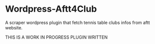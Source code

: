 # Wordpress-Aftt4Club
A scraper wordpress plugin that fetch tennis table clubs infos from aftt website.

THIS IS A WORK IN PROGRESS PLUGIN WRITTEN
